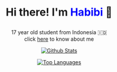 # <p align="center">Hi there! I'm <span style="color:blue;">Habibi</span> 👋</p>

<p align="center">17 year old student from Indonesia 🇮🇩
<br> click <a href="https://ahmadhabibi14.github.io/">here</a> to know about me</br></p>

<p align="center">
  <a href="https://github.com/anuraghazra/github-readme-stats">
    <img align="center" src="https://github-readme-stats.vercel.app/api?username=ahmadhabibi14&show_icons=true&count_private=true&theme=dracula" alt="Github Stats" />
  </a>
</p>
<p align="center">
  <a href="https://github.com/anuraghazra/github-readme-stats">
    <img align="center" src="https://github-readme-stats.vercel.app/api/top-langs/?username=ahmadhabibi14&layout=compact&theme=dracula" alt="Top Languages" />
  </a>
</p>
